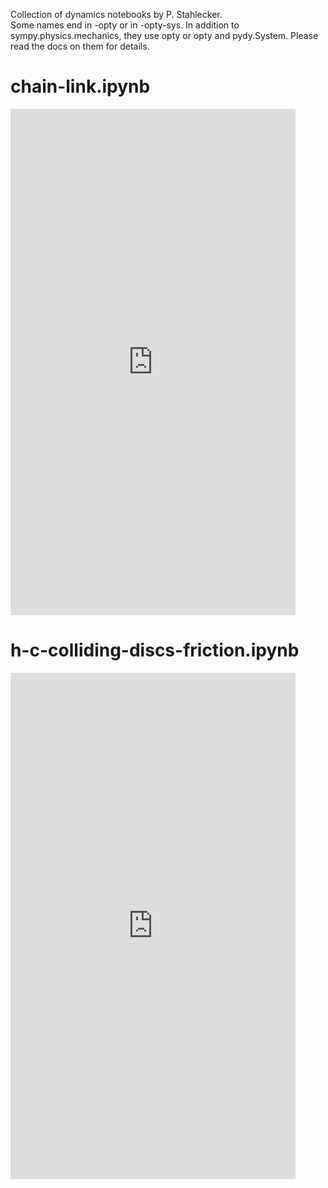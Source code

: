 Collection of dynamics notebooks by P. Stahlecker.\
Some names end in -opty or in -opty-sys. In addition
to sympy.physics.mechanics, they use opty or opty and
pydy.System. Please read the docs on them for details.

# chain-link.ipynb

<iframe width="456" height="810" src="https://www.youtube.com/embed/r7ENaJJU_UI" title="50 link 2D pendulum" frameborder="0"
allow="accelerometer; autoplay; clipboard-write; encrypted-media; gyroscope; picture-in-picture; web-share" allowfullscreen></iframe>

# h-c-colliding-discs-friction.ipynb

<iframe width="456" height="810" src="https://www.youtube.com/embed/l6SvIPoyIqQ" title="Discs Colliding with Friction" frameborder="0"
allow="accelerometer; autoplay; clipboard-write; encrypted-media; gyroscope; picture-in-picture; web-share" allowfullscreen></iframe>
